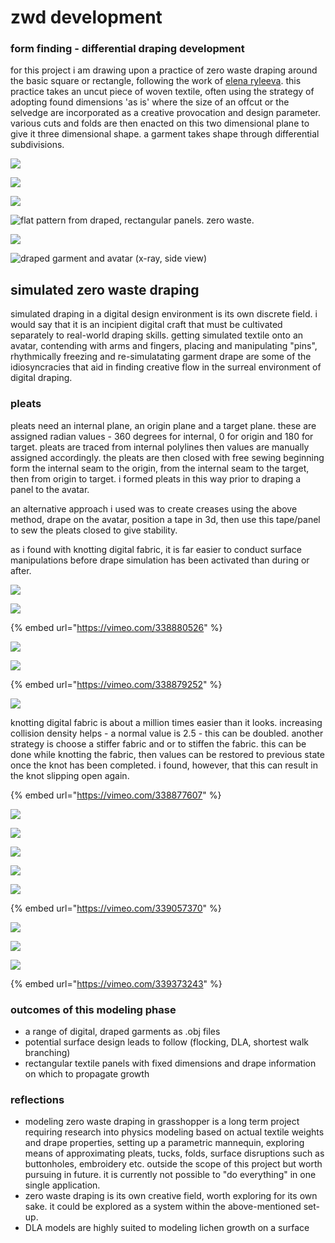 # zwd development



### form finding - differential draping development

for this project i am drawing upon a practice of zero waste draping around the basic square or rectangle, following the work of [elena ryleeva](https://www.ewstfashionlab.com/). this practice takes an uncut piece of woven textile, often using the strategy of adopting found dimensions 'as is' where the size of an offcut or the selvedge are incorporated as a creative provocation and design parameter. various cuts and folds are then enacted on this two dimensional plane to give it three dimensional shape. a garment takes shape through differential subdivisions. 

![](../.gitbook/assets/img_2101-1.jpeg)

![](../.gitbook/assets/img_2102-1.jpeg)

![](../.gitbook/assets/img_2103-1.jpeg)

![flat pattern from draped, rectangular panels. zero waste.](../.gitbook/assets/tafinal_zwd_reu.jpg)

![](../.gitbook/assets/screen-shot-2019-06-05-at-22.25.25.png)

![draped garment and avatar \(x-ray, side view\)](../.gitbook/assets/screen-shot-2019-04-19-at-09.44.00.png)

## simulated zero waste draping

simulated draping in a digital design environment is its own discrete field. i would say that it is an incipient digital craft that must be cultivated separately to real-world draping skills. getting simulated textile onto an avatar, contending with arms and fingers, placing and manipulating "pins", rhythmically freezing and re-simulatating garment drape are some of the idiosyncracies that aid in finding creative flow in the surreal environment of digital draping. 

### pleats

pleats need an internal plane, an origin plane and a target plane. these are assigned radian values - 360 degrees for internal, 0 for origin and 180 for target. pleats are traced from internal polylines then values are manually assigned accordingly. the pleats are then closed with free sewing beginning form the internal seam to the origin, from the internal seam to the target, then from origin to target. i formed pleats in this way prior to draping a panel to the avatar. 

an alternative approach i used was to create creases using the above method, drape on the avatar, position a tape in 3d, then use this tape/panel to sew the pleats closed to give stability. 

as i found with knotting digital fabric, it is far easier to conduct surface manipulations before drape simulation has been activated than during or after.  

![](../.gitbook/assets/screen-shot-2019-05-27-at-18.47.23.png)

![](../.gitbook/assets/screen-shot-2019-05-27-at-20.18.42.png)

{% embed url="https://vimeo.com/338880526" %}



![](../.gitbook/assets/screen-shot-2019-05-28-at-09.02.11.png)

![](../.gitbook/assets/screen-shot-2019-05-28-at-09.25.05.png)

{% embed url="https://vimeo.com/338879252" %}



![](../.gitbook/assets/screen-shot-2019-05-28-at-14.41.08.png)

knotting digital fabric is about a million times easier than it looks. increasing collision density helps - a normal value is 2.5 - this can be doubled. another strategy is choose a stiffer fabric and or to stiffen the fabric. this can be done while knotting the fabric, then values can be restored to previous state once the knot has been completed. i found, however, that this can result in the knot slipping open again. 

{% embed url="https://vimeo.com/338877607" %}

![](../.gitbook/assets/screen-shot-2019-05-29-at-08.38.34.png)

![](../.gitbook/assets/screen-shot-2019-05-29-at-09.45.27.png)

![](../.gitbook/assets/screen-shot-2019-05-29-at-12.49.15.png)

![](../.gitbook/assets/screen-shot-2019-05-29-at-13.46.04.png)

![](../.gitbook/assets/screen-shot-2019-05-29-at-14.43.00.png)

{% embed url="https://vimeo.com/339057370" %}

![](../.gitbook/assets/screen-shot-2019-05-29-at-17.49.44.png)

![](../.gitbook/assets/screen-shot-2019-05-30-at-09.35.59.png)

![](../.gitbook/assets/screen-shot-2019-05-30-at-09.57.30.png)

{% embed url="https://vimeo.com/339373243" %}

### outcomes of this modeling phase

* a range of digital, draped garments as .obj files 
* potential surface design leads to follow \(flocking, DLA, shortest walk branching\)
* rectangular textile panels with fixed dimensions and drape information on which to propagate growth

### reflections

* modeling zero waste draping in grasshopper is a long term project requiring research into physics modeling based on actual textile weights and drape properties, setting up a parametric mannequin, exploring means of approximating pleats, tucks, folds, surface disruptions such as buttonholes, embroidery etc. outside the scope of this project but worth pursuing in future. it is currently not possible to "do everything" in one single application. 
* zero waste draping is its own creative field, worth exploring for its own sake. it could be explored as a system within the above-mentioned set-up. 
* DLA models are highly suited to modeling lichen growth on a surface


